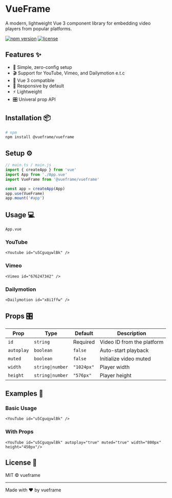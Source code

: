 # VueFrame

A modern, lightweight Vue 3 component library for embedding video players from popular platforms.

[![npm version](https://img.shields.io/npm/v/@vueframe/vueframe.svg)](https://www.npmjs.com/package/@vueframe/vueframe)
[![license](https://img.shields.io/npm/l/@vueframe/vueframe.svg)](https://github.com/vueframe/vueframe/blob/main/LICENSE)

## Features ✨

- 🎯 Simple, zero-config setup
- 🎬 Support for YouTube, Vimeo, and Dailymotion e.t.c
- 🚀 Vue 3 compatible
- 📱 Responsive by default
- ⚡ Lightweight
- 🎛️ Univeral prop API

## Installation 📦

```bash
# npm
npm install @vueframe/vueframe
```

## Setup ⚙️

```ts
// main.ts / main.js
import { createApp } from 'vue'
import App from './App.vue'
import VueFrame from '@vueframe/vueframe'

const app = createApp(App)
app.use(VueFrame)
app.mount('#app')
```

## Usage 💻

``App.vue``

### YouTube

```vue
<Youtube id="u5CguqywlBk" />
```

### Vimeo

```vue
<Vimeo id="676247342" />
```

### Dailymotion

```vue
<Dailymotion id="x8i1ffw" />
```

## Props 🎛️

| Prop | Type | Default | Description |
|------|------|---------|-------------|
| `id` | `string` | Required | Video ID from the platform |
| `autoplay` | `boolean` | `false` | Auto-start playback |
| `muted` | `boolean` | `false` | Initialize video muted |
| `width` | `string\|number` | `"1024px"` | Player width |
| `height` | `string\|number` | `"576px"` | Player height |

## Examples 🎯

### Basic Usage

```vue
<YouTube id="u5CguqywlBk" />
```

### With Props

```vue
<YouTube id="u5CguqywlBk" autoplay="true" muted="true" width="800px" height="450px"/>
```

## License 📄

MIT © vueframe

---

Made with ❤️ by vueframe
